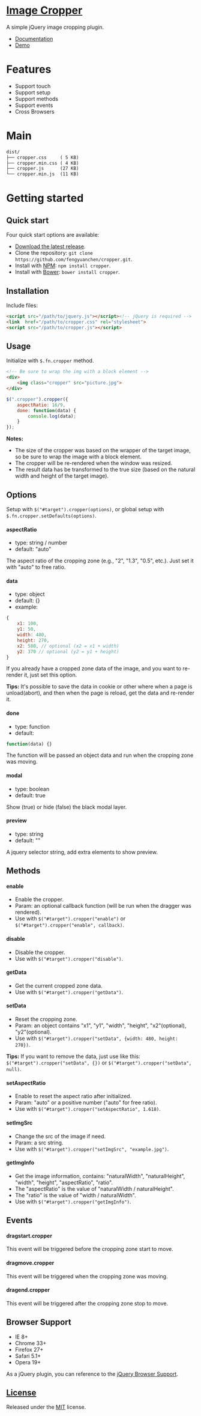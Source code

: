 # [Image Cropper](http://fengyuanchen.github.io/cropper)

A simple jQuery image cropping plugin.

- [Documentation](http://fengyuanchen.github.io/cropper)
- [Demo](http://fengyuanchen.github.io/cropper#overview)


# Features

- Support touch
- Support setup
- Support methods
- Support events
- Cross Browsers

# Main

```html
dist/
├── cropper.css     ( 5 KB)
├── cropper.min.css ( 4 KB)
├── cropper.js      (27 KB)
└── cropper.min.js  (11 KB)
```


# Getting started

## Quick start

Four quick start options are available:

- [Download the latest release](https://github.com/fengyuanchen/cropper/archive/master.zip).
- Clone the repository: `git clone https://github.com/fengyuanchen/cropper.git`.
- Install with [NPM](http://npmjs.org): `npm install cropper`.
- Install with [Bower](http://bower.io): `bower install cropper`.


## Installation

Include files:

```html
<script src="/path/to/jquery.js"></script><!-- jQuery is required -->
<link  href="/path/to/cropper.css" rel="stylesheet">
<script src="/path/to/cropper.js"></script>
```


## Usage

Initialize with `$.fn.cropper` method.

```html
<!-- Be sure to wrap the img with a block element -->
<div>
    <img class="cropper" src="picture.jpg">
</div>
```

```javascript
$(".cropper").cropper({
    aspectRatio: 16/9,
    done: function(data) {
        console.log(data);
    }
});
```

**Notes:**
- The size of the cropper was based on the wrapper of the target image, so be sure to wrap the image with a block element.
- The cropper will be re-rendered when the window was resized.
- The result data has be transformed to the true size (based on the natural width and height of the target image).


## Options

Setup with `$("#target").cropper(options)`, or global setup with `$.fn.cropper.setDefaults(options)`.

#### aspectRatio

- type: string / number
- default: "auto"

The aspect ratio of the cropping zone (e.g., "2", "1.3", "0.5", etc.).
Just set it with "auto" to free ratio.

#### data

- type: object
- default: {}
- example:

```javascript
{
    x1: 100,
    y1: 50,
    width: 480,
    height: 270,
    x2: 580, // optional (x2 = x1 + width)
    y2: 370 // optional (y2 = y1 + height)
}
```

If you already have a cropped zone data of the image, and you want to re-render it, just set this option.

**Tips:** It's possible to save the data in cookie or other where when a page is unload(abort), and then when the page is reload, get the data and re-render it.

#### done

- type: function
- default:

```javascript
function(data) {}
```

The function will be passed an object data and run when the cropping zone was moving.

#### modal

- type: boolean
- default: true

Show (true) or hide (false) the black modal layer.

#### preview

- type: string
- default: ""

A jquery selector string, add extra elements to show preview.


## Methods

#### enable

- Enable the cropper.
- Param: an optional callback function (will be run when the dragger was rendered).
- Use with `$("#target").cropper("enable")` or `$("#target").cropper("enable", callback)`.

#### disable

- Disable the cropper.
- Use with `$("#target").cropper("disable")`.

#### getData

- Get the current cropped zone data.
- Use with `$("#target").cropper("getData")`.

#### setData

- Reset the cropping zone.
- Param: an object contains "x1", "y1", "width", "height", "x2"(optional), "y2"(optional).
- Use with `$("#target").cropper("setData", {width: 480, height: 270})`.

**Tips:** If you want to remove the data, just use like this: `$("#target").cropper("setData", {})` or `$("#target").cropper("setData", null)`.

#### setAspectRatio

- Enable to reset the aspect ratio after initialized.
- Param: "auto" or a positive number ("auto" for free ratio).
- Use with `$("#target").cropper("setAspectRatio", 1.618)`.

#### setImgSrc

- Change the src of the image if need.
- Param: a src string.
- Use with `$("#target").cropper("setImgSrc", "example.jpg")`.

#### getImgInfo

- Get the image information, contains: "naturalWidth", "naturalHeight", "width", "height", "aspectRatio", "ratio".
- The "aspectRatio" is the value of "naturalWidth / naturalHeight".
- The "ratio" is the value of "width / naturalWidth".
- Use with `$("#target").cropper("getImgInfo")`.


## Events

#### dragstart.cropper

This event will be triggered before the cropping zone start to move.

#### dragmove.cropper

This event will be triggered when the cropping zone was moving.

#### dragend.cropper

This event will be triggered after the cropping zone stop to move.


## Browser Support

- IE 8+
- Chrome 33+
- Firefox 27+
- Safari 5.1+
- Opera 19+

As a jQuery plugin, you can reference to the [jQuery Browser Support](http://jquery.com/browser-support/).


## [License](https://github.com/fengyuanchen/cropper/blob/master/LICENSE.md)

Released under the [MIT](http://opensource.org/licenses/mit-license.html) license.
